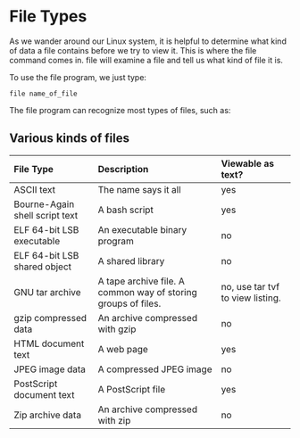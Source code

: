 # File Types

As we wander around our Linux system, it is helpful to determine what kind of data a file contains before we try to view it. This is where the file command comes in. file will examine a file and tell us what kind of file it is.

To use the file program, we just type:

```
file name_of_file
```

The file program can recognize most types of files, such as:


## Various kinds of files

|File Type|Description|Viewable as text?|
|:---|:---|:---|
|ASCII text|The name says it all|yes|
|Bourne-Again shell script text|A bash script|yes|
|ELF 64-bit LSB executable|An executable binary program|no|
|ELF 64-bit LSB shared object|A shared library|no|
|GNU tar archive|A tape archive file. A common way of storing groups of files.|no, use tar tvf to view listing.|
|gzip compressed data|An archive compressed with gzip|no|
|HTML document text|A web page|yes|
|JPEG image data|A compressed JPEG image|no|
|PostScript document text|A PostScript file|yes|
|Zip archive data|An archive compressed with zip|no|
